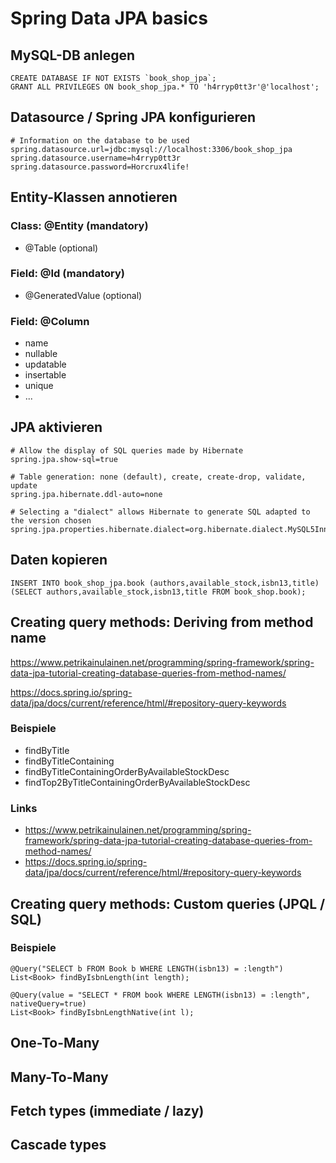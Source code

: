# Spring Data JPA basics

## MySQL-DB anlegen
```
CREATE DATABASE IF NOT EXISTS `book_shop_jpa`;
GRANT ALL PRIVILEGES ON book_shop_jpa.* TO 'h4rryp0tt3r'@'localhost';
```

## Datasource / Spring JPA konfigurieren
```
# Information on the database to be used
spring.datasource.url=jdbc:mysql://localhost:3306/book_shop_jpa
spring.datasource.username=h4rryp0tt3r
spring.datasource.password=Horcrux4life!
```

## Entity-Klassen annotieren

### Class: @Entity (mandatory)
* @Table (optional)

### Field: @Id (mandatory)
* @GeneratedValue (optional)

### Field: @Column
* name
* nullable
* updatable
* insertable
* unique
* ...

## JPA aktivieren
```
# Allow the display of SQL queries made by Hibernate
spring.jpa.show-sql=true

# Table generation: none (default), create, create-drop, validate, update 
spring.jpa.hibernate.ddl-auto=none

# Selecting a "dialect" allows Hibernate to generate SQL adapted to the version chosen
spring.jpa.properties.hibernate.dialect=org.hibernate.dialect.MySQL5InnoDBDialect  
```
  
## Daten kopieren
```
INSERT INTO book_shop_jpa.book (authors,available_stock,isbn13,title) (SELECT authors,available_stock,isbn13,title FROM book_shop.book);
```

## Creating query methods: Deriving from method name

https://www.petrikainulainen.net/programming/spring-framework/spring-data-jpa-tutorial-creating-database-queries-from-method-names/

https://docs.spring.io/spring-data/jpa/docs/current/reference/html/#repository-query-keywords

### Beispiele
* findByTitle
* findByTitleContaining
* findByTitleContainingOrderByAvailableStockDesc
* findTop2ByTitleContainingOrderByAvailableStockDesc

### Links
* https://www.petrikainulainen.net/programming/spring-framework/spring-data-jpa-tutorial-creating-database-queries-from-method-names/
* https://docs.spring.io/spring-data/jpa/docs/current/reference/html/#repository-query-keywords


## Creating query methods: Custom queries (JPQL / SQL)

### Beispiele
```
@Query("SELECT b FROM Book b WHERE LENGTH(isbn13) = :length")
List<Book> findByIsbnLength(int length);

@Query(value = "SELECT * FROM book WHERE LENGTH(isbn13) = :length", nativeQuery=true)
List<Book> findByIsbnLengthNative(int l);
```

## One-To-Many
## Many-To-Many
## Fetch types (immediate / lazy)
## Cascade types
